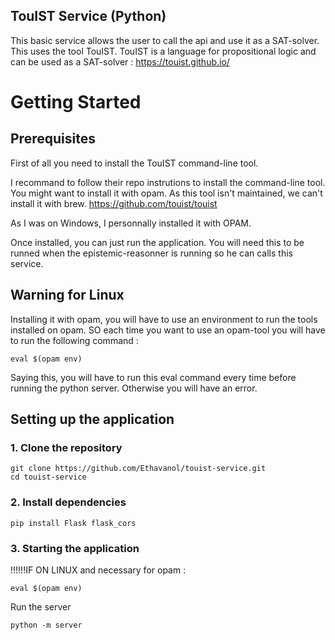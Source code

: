 ## TouIST Service (Python)
This basic service allows the user to call the api and use it as a SAT-solver. This uses the tool TouIST.
TouIST is a language for propositional logic and can be used as a SAT-solver : https://touist.github.io/

# Getting Started
## Prerequisites
First of all you need to install the TouIST command-line tool.

I recommand to follow their repo instrutions to install the command-line tool. You might want to install it with opam. As this tool isn't maintained, we can't install it with brew.
https://github.com/touist/touist

As I was on Windows, I personnally installed it with OPAM.

Once installed, you can just run the application.
You will need this to be runned when the epistemic-reasonner is running so he can calls this service.

## Warning for Linux

Installing it with opam, you will have to use an environment to run the tools installed on opam.
SO each time you want to use an opam-tool you will have to run the following command :
```
eval $(opam env)
```
Saying this, you will have to run this eval command every time before running the python server.
Otherwise you will have an error.

## Setting up the application
### 1. Clone the repository
```
git clone https://github.com/Ethavanol/touist-service.git
cd touist-service
```

### 2. Install dependencies
```
pip install Flask flask_cors
```

### 3. Starting the application
!!!!!!IF ON LINUX and necessary for opam :
```
eval $(opam env)
```
Run the server

```
python -m server
```
